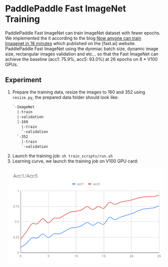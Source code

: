 # PaddlePaddle Fast ImageNet Training

PaddlePaddle Fast ImageNet can train ImageNet dataset with fewer epochs. We implemented the it according to the blog 
[Now anyone can train Imagenet in 18 minutes](https://www.fast.ai/2018/08/10/fastai-diu-imagenet/) which published on the [fast.ai] website.
PaddlePaddle Fast ImageNet using the dynmiac batch size, dynamic image size, rectangular images validation and etc... so that the Fast ImageNet can achieve the baseline
(acc1: 75.9%, acc5: 93.0%) at 26 epochs on 8 * V100 GPUs.

## Experiment

1. Prepare the training data, resize the images to 160 and 352 using `resize.py`, the prepared data folder should look like:
    ``` text
    `-ImageNet
      |-train
      |-validation
      |-160
        |-train
        `-validation
      `-352
        |-train
        `-validation
    ```
1. Launch the training job: `sh train_scripts/run.sh`
1. Learning curve, we launch the training job on V100 GPU card:
<p align="center">
<img src="src/acc_curve.png" hspace='10' /> <br />
</p>

